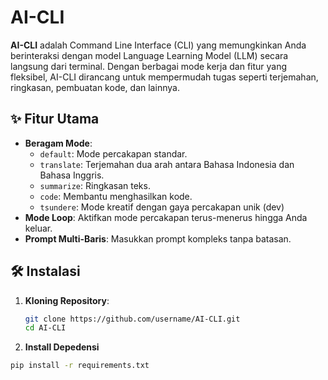 # AI-CLI

**AI-CLI** adalah Command Line Interface (CLI) yang memungkinkan Anda berinteraksi dengan model Language Learning Model (LLM) secara langsung dari terminal. Dengan berbagai mode kerja dan fitur yang fleksibel, AI-CLI dirancang untuk mempermudah tugas seperti terjemahan, ringkasan, pembuatan kode, dan lainnya.

## ✨ Fitur Utama

- **Beragam Mode**: 
  - `default`: Mode percakapan standar.
  - `translate`: Terjemahan dua arah antara Bahasa Indonesia dan Bahasa Inggris.
  - `summarize`: Ringkasan teks.
  - `code`: Membantu menghasilkan kode.
  - `tsundere`: Mode kreatif dengan gaya percakapan unik (dev)
- **Mode Loop**: Aktifkan mode percakapan terus-menerus hingga Anda keluar.
- **Prompt Multi-Baris**: Masukkan prompt kompleks tanpa batasan.

## 🛠️ Instalasi

1. **Kloning Repository**:
   ```bash
   git clone https://github.com/username/AI-CLI.git
   cd AI-CLI

2. **Install Depedensi**
  ```bash
  pip install -r requirements.txt
